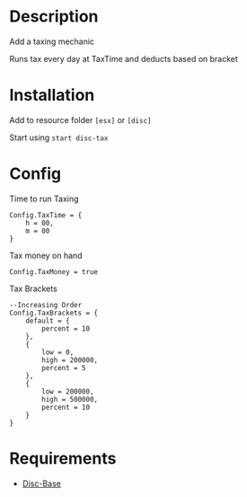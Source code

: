 # Description

Add a taxing mechanic

Runs tax every day at TaxTime and deducts based on bracket

# Installation
Add to resource folder `[esx]` or `[disc]`

Start using `start disc-tax`

# Config
Time to run Taxing
```
Config.TaxTime = {
    h = 00,
    m = 00
}
```
Tax money on hand
```
Config.TaxMoney = true
```

Tax Brackets
```
--Increasing Order
Config.TaxBrackets = {
    default = {
        percent = 10
    },
    {
        low = 0,
        high = 200000,
        percent = 5
    },
    {
        low = 200000,
        high = 500000,
        percent = 10
    }
}
```

# Requirements

- [Disc-Base](https://github.com/DiscworldZA/gta-resources/tree/master/disc-base)
